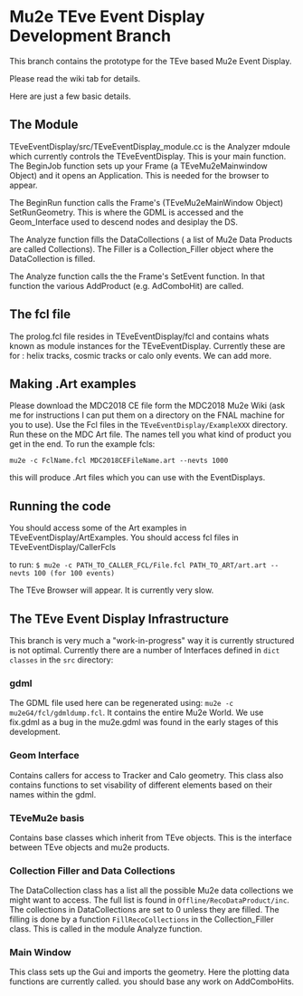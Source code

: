 # Mu2e TEve Event Display Development Branch

This branch contains the prototype for the TEve based Mu2e Event Display.

Please read the wiki tab for details.

Here are just a few basic details.

## The Module

TEveEventDisplay/src/TEveEventDisplay_module.cc is the Analyzer mdoule which currently controls the TEveEventDisplay. This is your main function. The BeginJob function sets up your Frame (a TEveMu2eMainwindow Object) and it opens an Application. This is needed for the browser to appear.

The BeginRun function calls the Frame's (TEveMu2eMainWindow Object) SetRunGeometry. This is where the GDML is accessed and the Geom_Interface used to descend nodes and desiplay the DS.

The Analyze function fills the DataCollections ( a list of Mu2e Data Products are called Collections). The Filler is a Collection_Filler object where the DataCollection is filled.

The Analyze function calls the the Frame's SetEvent function. In that function the various AddProduct (e.g. AdComboHit) are called.

## The fcl file

The prolog.fcl file resides in TEveEventDisplay/fcl and contains whats known as module instances for the TEveEventDisplay. Currently these are for : helix tracks, cosmic tracks or calo only events. We can add more.

## Making .Art examples

Please download the MDC2018 CE file form the MDC2018 Mu2e Wiki (ask me for instructions I can put them on a directory on the FNAL machine for you to use). Use the Fcl files in the ```TEveEventDisplay/ExampleXXX``` directory. Run these on the MDC Art file. The names tell you what kind of product you get in the end. To run the example fcls:

```
mu2e -c FclName.fcl MDC2018CEFileName.art --nevts 1000
```

this will produce .Art files which you can use with the EventDisplays.

## Running the code

You should access some of the Art examples in TEveEventDisplay/ArtExamples. You should access fcl files in TEveEventDisplay/CallerFcls

to run: ```$ mu2e -c PATH_TO_CALLER_FCL/File.fcl PATH_TO_ART/art.art --nevts 100 (for 100 events)```

The TEve Browser will appear. It is currently very slow.

## The TEve Event Display Infrastructure

This branch is very much a "work-in-progress" way it is currently structured is not optimal. Currently there are a number of Interfaces defined in ``dict classes`` in the ``src`` directory:

### gdml

The GDML file used here can be regenerated using: ```mu2e -c mu2eG4/fcl/gdmldump.fcl```. It contains the entire Mu2e World. We use fix.gdml as a bug in the mu2e.gdml was found in the early stages of this development.

### Geom Interface

Contains callers for access to Tracker and Calo geometry. This class also contains functions to set visability of different elements based on their names within the gdml.

### TEveMu2e basis

Contains base classes which inherit from TEve objects. This is the interface between TEve objects and mu2e products. 

### Collection Filler and Data Collections

The DataCollection class has a list all the possible Mu2e data collections we might want to access. The full list is found in ```Offline/RecoDataProduct/inc```. The collections in DataCollections are set to 0 unless they are filled. The filling is done by a function ```FillRecoCollections``` in the Collection_Filler class. This is called in the module Analyze function.


### Main Window

This class sets up the Gui and imports the geometry. Here the plotting data functions are currently called. you should base any work on AddComboHits.



